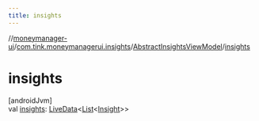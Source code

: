```yaml
---
title: insights
---
```

//[moneymanager-ui](../../../index.html)/[com.tink.moneymanagerui.insights](../index.html)/[AbstractInsightsViewModel](index.html)/[insights](insights.html)



# insights



[androidJvm]\
val [insights](insights.html): [LiveData](https://developer.android.com/reference/kotlin/androidx/lifecycle/LiveData.html)&lt;[List](https://kotlinlang.org/api/latest/jvm/stdlib/kotlin.collections/-list/index.html)&lt;[Insight](../../com.tink.model.insights/-insight/index.html)&gt;&gt;




